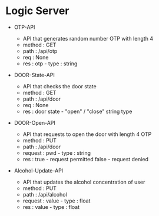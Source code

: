 # Logic Server

* OTP-API
  - API that generates random number OTP with length 4
  - method : GET
  - path : /api/otp
  - req : None
  - res :
     otp - type : string

* DOOR-State-API
  - API that checks the door state
  - method : GET
  - path : /api/door
  - req : None
  - res :
     door state - "open" / "close" string type

* DOOR-Open-API
  - API that requests to open the door with length 4 OTP
  - method : PUT
  - path : /api/door
  - request :
     pwd - type : string
  - res :
     true - request permitted
     false - request denied

* Alcohol-Update-API
  - API that updates the alcohol concentration of user
  - method : PUT
  - path : /api/alcohol
  - request :
     value - type : float
  - res :
     value - type : float
